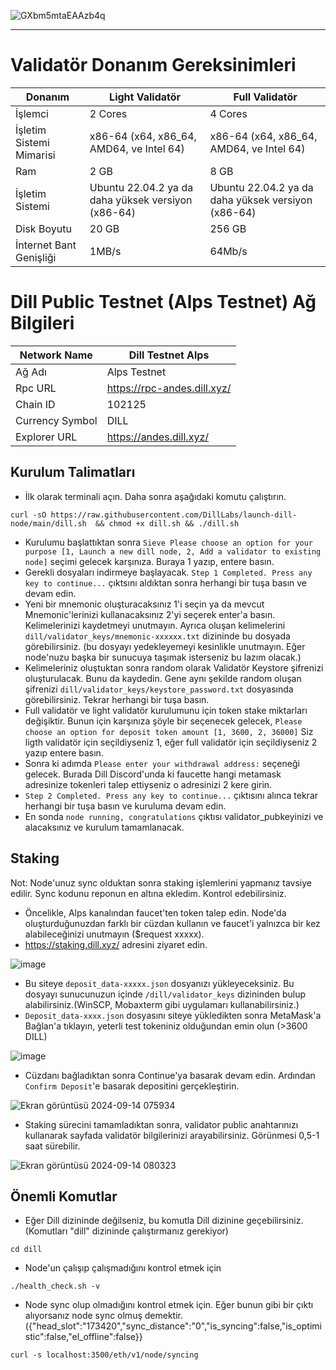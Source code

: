 
![GXbm5mtaEAAzb4q](https://github.com/user-attachments/assets/d5b850d4-866b-4904-9857-93b584dd1dac)

------

# Validatör Donanım Gereksinimleri
| Donanım | Light Validatör | Full Validatör |
| ------------- | ---------------- | ---------------- |
İşlemci | 2 Cores | 4 Cores
İşletim Sistemi Mimarisi | x86-64 (x64, x86_64, AMD64, ve Intel 64) | x86-64 (x64, x86_64, AMD64, ve Intel 64)
Ram | 2 GB | 8 GB
İşletim Sistemi | Ubuntu 22.04.2 ya da daha yüksek versiyon (x86-64) | Ubuntu 22.04.2 ya da daha yüksek versiyon (x86-64)
Disk Boyutu | 20 GB | 256 GB
İnternet Bant Genişliği | 1MB/s | 64Mb/s

# Dill Public Testnet (Alps Testnet) Ağ Bilgileri
| Network Name     | Dill Testnet Alps |
| ------------- | ---------------- |
Ağ Adı | Alps Testnet
Rpc URL | https://rpc-andes.dill.xyz/
Chain ID | 102125
Currency Symbol | DILL
Explorer URL | https://andes.dill.xyz/


## Kurulum Talimatları

- İlk olarak terminali açın. Daha sonra aşağıdaki komutu çalıştırın.

```ABNF
curl -sO https://raw.githubusercontent.com/DillLabs/launch-dill-node/main/dill.sh  && chmod +x dill.sh && ./dill.sh
```
- Kurulumu başlattıktan sonra ```Sieve Please choose an option for your purpose [1, Launch a new dill node, 2, Add a validator to existing node]``` seçimi gelecek karşınıza. Buraya 1 yazıp, entere basın. 
- Gerekli dosyaları indirmeye başlayacak. ```Step 1 Completed. Press any key to continue...``` çıktsını aldıktan sonra herhangi bir tuşa basın ve devam edin.
- Yeni bir mnemonic oluşturacaksınız 1'i seçin ya da mevcut Mnemonic'lerinizi kullanacaksınız 2'yi seçerek enter'a basın. Kelimelerinizi kaydetmeyi unutmayın. Ayrıca oluşan kelimelerini ```dill/validator_keys/mnemonic-xxxxxx.txt``` dizininde bu dosyada görebilirsiniz. (bu dosyayı yedekleyemeyi kesinlikle unutmayın. Eğer node'nuzu başka bir sunucuya taşımak isterseniz bu lazım olacak.)
- Kelimeleriniz oluştuktan sonra random olarak Validatör Keystore şifrenizi oluşturulacak. Bunu da kaydedin. Gene aynı şekilde random oluşan şifrenizi ```dill/validator_keys/keystore_password.txt``` dosyasında görebilirsiniz. Tekrar herhangi bir tuşa basın.
- Full validatör ve light validatör kurulumunu için token stake miktarları değişiktir. Bunun için karşınıza şöyle bir seçenecek gelecek, ```Please choose an option for deposit token amount [1, 3600, 2, 36000]``` Siz ligth validatör için seçildiyseniz 1, eğer full validatör için seçildiyseniz 2 yazıp entere basın.
- Sonra ki adımda ```Please enter your withdrawal address:``` seçeneği gelecek. Burada Dill Discord'unda ki faucette hangi metamask adresinize tokenleri talep ettiyseniz o adresinizi 2 kere girin.
- ```Step 2 Completed. Press any key to continue...``` çıktısını alınca tekrar herhangi bir tuşa basın ve kuruluma devam edin.
- En sonda ```node running, congratulations``` çıktısı validator_pubkeyinizi ve alacaksınız ve kurulum tamamlanacak.

## Staking

Not: Node'unuz sync olduktan sonra staking işlemlerini yapmanız tavsiye edilir. Sync kodunu reponun en altına ekledim. Kontrol edebilirsiniz.

  - Öncelikle, Alps kanalından faucet'ten token talep edin. Node'da oluşturduğunuzdan farklı bir cüzdan kullanın ve faucet'i yalnızca bir kez alabileceğinizi unutmayın ($request xxxxx).
  - https://staking.dill.xyz/ adresini ziyaret edin.

![image](https://github.com/user-attachments/assets/3c24ea5d-c728-4ee7-87f3-b2a42abd5dd5)

- Bu siteye ```deposit_data-xxxxx.json``` dosyanızı yükleyeceksiniz. Bu dosyayı sunucunuzun içinde ```/dill/validator_keys``` dizininden bulup alabilirsiniz.(WinSCP, Mobaxterm gibi uygulamarı kullanabilirsiniz.)
- ```Deposit_data-xxxx.json``` dosyasını siteye yükledikten sonra MetaMask'a Bağlan'a tıklayın, yeterli test tokeniniz olduğundan emin olun (>3600 DILL)

 ![image](https://github.com/user-attachments/assets/f8238c5a-b216-476c-a5a3-18fc919211b6)

- Cüzdanı bağladıktan sonra Continue'ya basarak devam edin. Ardından ```Confirm Deposit```'e basarak depositini gerçekleştirin.

![Ekran görüntüsü 2024-09-14 075934](https://github.com/user-attachments/assets/8f9bcb6a-ddfd-41cf-b202-fc99e5bba489)

- Staking sürecini tamamladıktan sonra, validator public anahtarınızı kullanarak sayfada validatör bilgilerinizi arayabilirsiniz. Görünmesi 0,5-1 saat sürebilir.

![Ekran görüntüsü 2024-09-14 080323](https://github.com/user-attachments/assets/1539f0ca-324c-4188-97ea-a279b50d28ab)


## Önemli Komutlar

- Eğer Dill dizininde değilseniz, bu komutla Dill dizinine geçebilirsiniz. (Komutları "dill" dizininde çalıştırmanız gerekiyor)
```
cd dill 
```

- Node'un çalışıp çalışmadığını kontrol etmek için
```
./health_check.sh -v
```

- Node sync olup olmadığını kontrol etmek için. Eğer bunun gibi bir çıktı alıyorsanız node sync olmuş demektir. ({"head_slot":"173420","sync_distance":"0","is_syncing":false,"is_optimistic":false,"el_offline":false}}
```
curl -s localhost:3500/eth/v1/node/syncing
```
